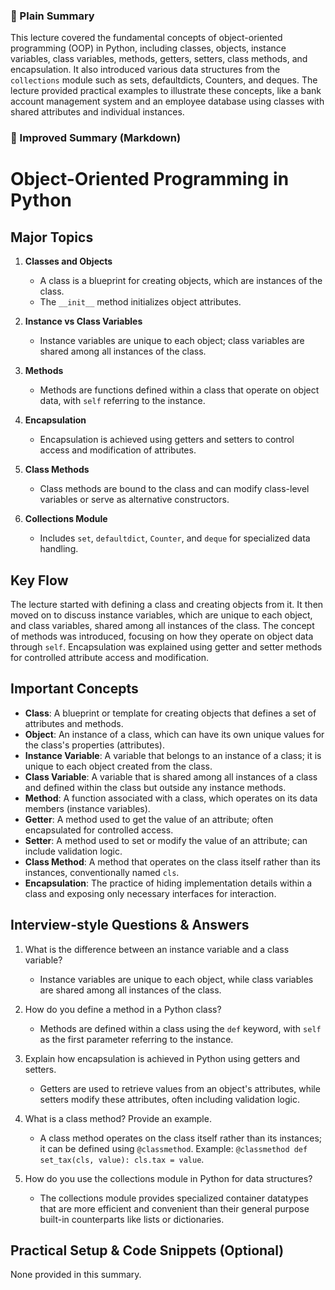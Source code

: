  ### 🧾 Plain Summary
This lecture covered the fundamental concepts of object-oriented programming (OOP) in Python, including classes, objects, instance variables, class variables, methods, getters, setters, class methods, and encapsulation. It also introduced various data structures from the `collections` module such as sets, defaultdicts, Counters, and deques. The lecture provided practical examples to illustrate these concepts, like a bank account management system and an employee database using classes with shared attributes and individual instances.

### 📝 Improved Summary (Markdown)
# Object-Oriented Programming in Python

## Major Topics
1. **Classes and Objects**
   - A class is a blueprint for creating objects, which are instances of the class.
   - The `__init__` method initializes object attributes.
   
2. **Instance vs Class Variables**
   - Instance variables are unique to each object; class variables are shared among all instances of the class.

3. **Methods**
   - Methods are functions defined within a class that operate on object data, with `self` referring to the instance.

4. **Encapsulation**
   - Encapsulation is achieved using getters and setters to control access and modification of attributes.

5. **Class Methods**
   - Class methods are bound to the class and can modify class-level variables or serve as alternative constructors.

6. **Collections Module**
   - Includes `set`, `defaultdict`, `Counter`, and `deque` for specialized data handling.

## Key Flow
The lecture started with defining a class and creating objects from it. It then moved on to discuss instance variables, which are unique to each object, and class variables, shared among all instances of the class. The concept of methods was introduced, focusing on how they operate on object data through `self`. Encapsulation was explained using getter and setter methods for controlled attribute access and modification.

## Important Concepts
- **Class**: A blueprint or template for creating objects that defines a set of attributes and methods.
- **Object**: An instance of a class, which can have its own unique values for the class's properties (attributes).
- **Instance Variable**: A variable that belongs to an instance of a class; it is unique to each object created from the class.
- **Class Variable**: A variable that is shared among all instances of a class and defined within the class but outside any instance methods.
- **Method**: A function associated with a class, which operates on its data members (instance variables).
- **Getter**: A method used to get the value of an attribute; often encapsulated for controlled access.
- **Setter**: A method used to set or modify the value of an attribute; can include validation logic.
- **Class Method**: A method that operates on the class itself rather than its instances, conventionally named `cls`.
- **Encapsulation**: The practice of hiding implementation details within a class and exposing only necessary interfaces for interaction.

## Interview-style Questions & Answers
1. What is the difference between an instance variable and a class variable?
   - Instance variables are unique to each object, while class variables are shared among all instances of the class.
   
2. How do you define a method in a Python class?
   - Methods are defined within a class using the `def` keyword, with `self` as the first parameter referring to the instance.

3. Explain how encapsulation is achieved in Python using getters and setters.
   - Getters are used to retrieve values from an object's attributes, while setters modify these attributes, often including validation logic.

4. What is a class method? Provide an example.
   - A class method operates on the class itself rather than its instances; it can be defined using `@classmethod`. Example: `@classmethod def set_tax(cls, value): cls.tax = value`.

5. How do you use the collections module in Python for data structures?
   - The collections module provides specialized container datatypes that are more efficient and convenient than their general purpose built-in counterparts like lists or dictionaries.

## Practical Setup & Code Snippets (Optional)
None provided in this summary.